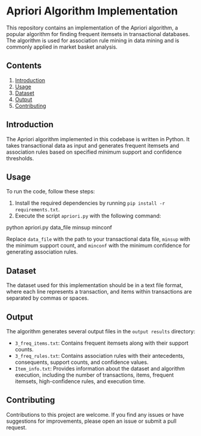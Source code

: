 # Apriori Algorithm Implementation

This repository contains an implementation of the Apriori algorithm, a popular algorithm for finding frequent itemsets in transactional databases. The algorithm is used for association rule mining in data mining and is commonly applied in market basket analysis.

## Contents

1. [Introduction](#introduction)
2. [Usage](#usage)
3. [Dataset](#dataset)
4. [Output](#output)
5. [Contributing](#contributing)

## Introduction

The Apriori algorithm implemented in this codebase is written in Python. It takes transactional data as input and generates frequent itemsets and association rules based on specified minimum support and confidence thresholds.

## Usage

To run the code, follow these steps:

1. Install the required dependencies by running `pip install -r requirements.txt`.
2. Execute the script `apriori.py` with the following command:

python apriori.py data_file minsup minconf

Replace `data_file` with the path to your transactional data file, `minsup` with the minimum support count, and `minconf` with the minimum confidence for generating association rules.

## Dataset

The dataset used for this implementation should be in a text file format, where each line represents a transaction, and items within transactions are separated by commas or spaces.

## Output

The algorithm generates several output files in the `output results` directory:

- `3_freq_items.txt`: Contains frequent itemsets along with their support counts.
- `3_freq_rules.txt`: Contains association rules with their antecedents, consequents, support counts, and confidence values.
- `Item_info.txt`: Provides information about the dataset and algorithm execution, including the number of transactions, items, frequent itemsets, high-confidence rules, and execution time.

## Contributing

Contributions to this project are welcome. If you find any issues or have suggestions for improvements, please open an issue or submit a pull request.


